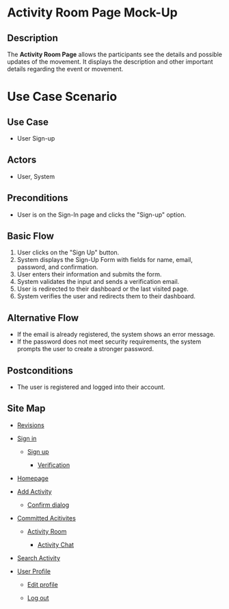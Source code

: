 # Activity Room Page Mock-Up



## Description
The **Activity Room Page** allows the participants see the details and possible updates of the movement. It displays the description and other important details regarding the event or movement.

# Use Case Scenario

## Use Case
 - User Sign-up

## Actors
 - User, System

## Preconditions
 - User is on the Sign-In page and clicks the "Sign-up" option.

## Basic Flow
 1. User clicks on the "Sign Up" button.
 2. System displays the Sign-Up Form with fields for name, email, password, and confirmation.
 3. User enters their information and submits the form.
 4. System validates the input and sends a verification email.
 5. User is redirected to their dashboard or the last visited page.
 6. System verifies the user and redirects them to their dashboard.

## Alternative Flow
 - If the email is already registered, the system shows an error message.
 - If the password does not meet security requirements, the system prompts the user to create a stronger password.

## Postconditions
 - The user is registered and logged into their account.

## Site Map

- [Revisions](https://github.com/jbcabs14/Hiraya/blob/main/README.md)

- [Sign in](sign-in.md)

  * [Sign up](sign-up.md)

    * [Verification](verification.md)

- [Homepage](homepage.md)

- [Add Activity](add-activity.md)

   * [Confirm dialog](confirm-dialog.md)

- [Committed Acitivites](committed-activities.md)

  * [Activity Room](activity-room.md)
 
    * [Activity Chat](activity-chat.md)

- [Search Activity](search-activity.md)

- [User Profile](user-profile.md)

  * [Edit profile](edit-profile.md)
 
  * [Log out](log-out.md)

